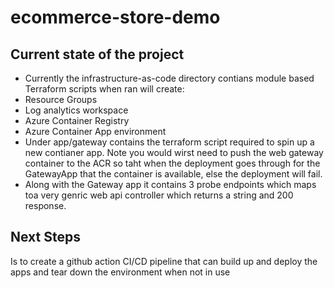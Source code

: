 # ecommerce-store-demo

## Current state of the project

- Currently the infrastructure-as-code directory contians module based Terraform scripts when ran will create:
- Resource Groups
- Log analytics workspace
- Azure Container Registry
- Azure Container App environment
- Under app/gateway contains the terraform script required to spin up a new contianer app. Note you would wirst need to push the web gateway container to the ACR so taht when the deployment goes through for the GatewayApp that the container is available, else the deployment will fail.
- Along with the Gateway app it contains 3 probe endpoints which maps toa  very genric web api controller which returns a string and 200 response.

## Next Steps
Is to create a github action CI/CD pipeline that can build up and deploy the apps and tear down the environment when not in use
